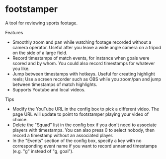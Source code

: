 # footstamper

A tool for reviewing sports footage.

Features
- Smoothly zoom and pan while watching footage recorded without a camera operator. Useful after you leave a wide angle camera on a tripod on the side of a large field.
- Record timestamps of match events, for instance when goals were scored and by whom. You could also record timestamps for whatever you like.
- Jump between timestamps with hotkeys. Useful for creating highlight reels; Use a screen recorder such as OBS while you zoom/pan and jump between timestamps of match highlights.
- Supports Youtube and local videos.
  
Tips
- Modify the YouTube URL in the config box to pick a different video. The page URL will update to point to footstamper playing your video of choice.
- Delete the "Squad" list in the config box if you don't need to associate players with timestamps. You can also press 0 to select nobody, then record a timestamp without an associated player.
- In the "Events" section of the config box, specify a key with no corresponding event name if you want to record unnamed timestamps (e.g. "g" instead of "g, goal").
